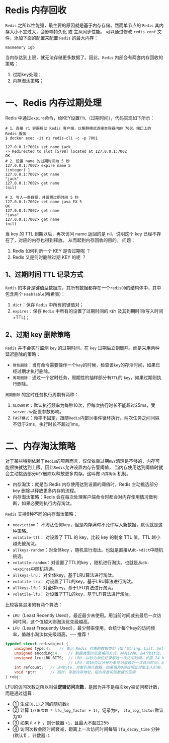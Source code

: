 # Redis 内存回收
`Redis` 之所以性能强，最主要的原因就是基于内存存储。然而单节点的 `Redis` 其内存大小不宜过大，会影响持久化 或 主从同步性能。
可以通过修改 `redis.conf` 文件，添加下面的配置来配置 `Redis` 的最大内存：

```Properties
maxmemory 1gb
```

当内存达到上限，就无法存储更多数据了。因此，`Redis` 内部会有两套内存回收的策略：
1. 过期key处理；
2. 内存淘汰策略；

# 一、Redis 内存过期处理
Redis 中通过`expire`命令，给KEY设置`TTL`（过期时间），代码实现如下所示：

```shell
# 1、连接 r1 容器启动 Redis 客户端，以集群模式连接本容器内的 7001 端口上的 Redis 服务
$ docker exec -it r1 redis-cli -c -p 7001 

127.0.0.1:7001> set name jack
-> Redirected to slot [5798] located at 127.0.0.1:7002
OK
# 2、设置 name 的过期时间为 5 秒
127.0.0.1:7002> expire name 5
(integer) 1
127.0.0.1:7002> get name
"jack"
127.0.0.1:7002> get name
(nil)

# 3、写入一条数据，并设置过期时间 5 秒
127.0.0.1:7002> set name java EX 5
OK
127.0.0.1:7002> get name
"java"
127.0.0.1:7002> get name
(nil)
```
当 key 的 TTL 到期以后，再次访问 name 返回的是 nil，说明这个 key 已经不存在了，对应的内存也得到释放。 从而起到内存回收的目的。
问题：
1. Redis 如何判断一个 KEY 是否过期呢 ？
2. Redis 又是何时删除过期 KEY 的呢 ？

## 1、过期时间 TTL 记录方式
`Redis` 的本身是键值型数据库，其所有数据都存在一个`redisDB`的结构体中，其中包含两个 `HashTable`(哈希表)：
1. `dict`：保存 `Redis` 中所有的键值对； 
2. `expires`：保存 `Redis` 中所有的设置了过期时间的 `KEY` 及其到期时间(写入时间+TTL)；

## 2、过期 key 删除策略
`Redis` 并不会实时监测 `key` 的过期时间，在 `key` 过期后立刻删除。而是采用两种延迟删除的策略：
* `惰性删除`：当有命令需要操作一个`key`的时候，检查该`key`的存活时间，如果已经过期才执行删除。
* `周期删除`：通过一个定时任务，周期性的抽样部分有`TTL`的 `key`，如果过期则执行删除。

`周期删除` 的定时任务执行周期有两种：
1. `SLOW模式`：默认执行频率为每秒10次，但每次执行时长不能超过25ms，受`server.hz`配置参数影响。
2. `FAST模式`：频率不固定，跟随`Redis`内部`I0`事件循环执行。两次任务之间间隔不低于2ms，执行时长不超过1ms。


# 二、内存淘汰策略
对于某些特别依赖于`Redis`的项目而言，仅仅依靠过期`KEY`清理是不够的，内存可能很快就达到上限。因此`Redis`允许设置内存告警阈值，
当内存使用达到阈值时就会主动挑选部分`KEY`删除以释放更多内存。这叫做 `内存淘汰` 机制。

- 内存淘汰：就是当 Redis 内存使用达到设置的阈值时，Redis 主动挑选部分 key 删除以释放更多内存的流程。
- 内存淘汰策略：Redis 会在每次处理客户端命令时都会对内存使用情况做判断，如果必要则执行内存淘汰。

`Redis` 支持8种不同的内存淘汰策略：
- `noeviction`： 不淘汰任何key，但是内存满时不允许写入新数据，默认就是这种策略。
- `volatile-ttl`： 对设置了 TTL 的 key，比较 key 的剩余 TTL 值，TTL 越小越先被淘汰。
- `allkeys-random`：对全体key ，随机进行淘汰。也就是直接从`db->dict`中随机挑选。
- `volatile-random`：对设置了TTL的key ，随机进行淘汰。也就是从`db->expires`中随机挑选。
- `allkeys-lru`： 对全体key，基于LRU算法进行淘汰。
- `volatile-lru`： 对设置了TTL的key，基于LRU算法进行淘汰。
- `allkeys-lfu`： 对全体key，基于LFU算法进行淘汰。
- `volatile-lfu`： 对设置了TTL的key，基于LFI算法进行淘汰。

比较容易混淆的有两个算法：
- `LRU`（Least Recently Used），最近最少未使用。用当前时间减去最后一次访问时间，这个值越大则淘汰优先级越高。
- `LFU`（Least Frequently Used），最少频率使用。会统计每个key的访问频率，值越小淘汰优先级越高。--- 推荐！

```C
typedef struct redisobject {
    unsigned type:4;    // 表示 Redis 对象的数据类型（如：String、List、Set、zset、hash），占4个bit位。
    unsigned encoding:4;    // 数据类型的低层编码方式，共有12种，占4个bit位。
    unsigned lru:LRU_BITS;  // LRU：以秒为单位记录最近一次访问时间，长度 24 bit；
                            // LFU：高16位以分钟为单位记录最近一次访问时间，低8位记录逻辑访问次数
    int refcount;   // 占4byte，对象引用计数器，如果值为0则说明此对象无人引用，可以被回收
    void *ptr:      // 指针，存放内存地址，指向存放实际数据的空间
} robj;
```
LFU的访问次数之所以叫做**逻辑访问次数**，是因为并不是每次key被访问都计数，而是通过运算：
- ① 生成`[0,1)`之间的随机数`R`
- ② 计算 `1/(旧次数 * lfu_log_factor + 1)`，记录为`P`， `lfu_log_factor`默认为10
- ③ 如果 `R` < `P `，则计数器 `+1`，且最大不超过255
- ④ 访问次数会随时间衰减，距离上一次访问时间每隔 `lfu_decay_time` 分钟(默认1) ，计数器`-1`
